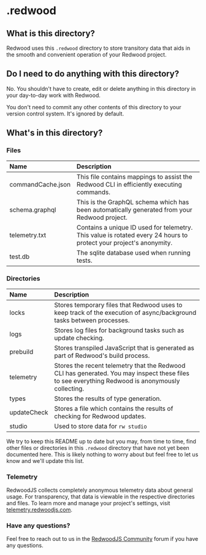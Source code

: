 # .redwood

## What is this directory?

Redwood uses this `.redwood` directory to store transitory data that aids in the smooth and convenient operation of your Redwood project.

## Do I need to do anything with this directory?

No. You shouldn't have to create, edit or delete anything in this directory in your day-to-day work with Redwood.

You don't need to commit any other contents of this directory to your version control system. It's ignored by default.

## What's in this directory?

### Files

| Name              | Description |
| :---------------- | :------- |
| commandCache.json | This file contains mappings to assist the Redwood CLI in efficiently executing commands. |
| schema.graphql    | This is the GraphQL schema which has been automatically generated from your Redwood project. |
| telemetry.txt     | Contains a unique ID used for telemetry. This value is rotated every 24 hours to protect your project's anonymity. |
| test.db           | The sqlite database used when running tests. |

### Directories

| Name        | Description |
| :---------- | :------- |
| locks       | Stores temporary files that Redwood uses to keep track of the execution of async/background tasks between processes.  |
| logs        | Stores log files for background tasks such as update checking. |
| prebuild    | Stores transpiled JavaScript that is generated as part of Redwood's build process. |
| telemetry   | Stores the recent telemetry that the Redwood CLI has generated. You may inspect these files to see everything Redwood is anonymously collecting. |
| types       | Stores the results of type generation. |
| updateCheck | Stores a file which contains the results of checking for Redwood updates. |
| studio      | Used to store data for `rw studio` |

We try to keep this README up to date but you may, from time to time, find other files or directories in this `.redwood` directory that have not yet been documented here. This is likely nothing to worry about but feel free to let us know and we'll update this list.

### Telemetry

RedwoodJS collects completely anonymous telemetry data about general usage. For transparency, that data is viewable in the respective directories and files. To learn more and manage your project's settings, visit [telemetry.redwoodjs.com](https://telemetry.redwoodjs.com).

### Have any questions?

Feel free to reach out to us in the [RedwoodJS Community](https://community.redwoodjs.com/) forum if you have any questions.
